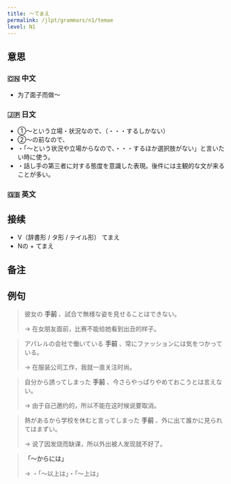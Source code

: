 ```yaml
---
title: 〜てまえ
permalink: /jlpt/grammars/n1/temae
level: N1
---
```


## 意思

### 🇨🇳 中文

- 为了面子而做〜

### 🇯🇵 日文

- ①〜という立場・状況なので、（・・・するしかない）
- ②〜の前なので、
- ・「〜という状況や立場からなので、・・・するほか選択肢がない」と言いたい時に使う。
- ・話し手の第三者に対する態度を意識した表現。後件には主観的な文が来ることが多い。

### 🇬🇧 英文


## 接续

- V（辞書形 / タ形 / テイル形） てまえ
- Nの + てまえ

## 备注


## 例句

> 彼女の **手前** 、試合で無様な姿を見せることはできない。
>
> → 在女朋友面前，比赛不能给她看到出丑的样子。

> アパレルの会社で働いている **手前** 、常にファッションには気をつかっている。
>
> → 在服装公司工作，我就一直关注时尚。

> 自分から誘ってしまった **手前** 、今さらやっぱりやめておこうとは言えない。
>
> → 由于自己邀约的，所以不能在这时候说要取消。

> 熱があるから学校を休むと言ってしまった **手前** 、外に出て誰かに見られてはまずい。
>
> → 说了因发烧而缺课，所以外出被人发现就不好了。

> **「〜からには」**
>
> → ・「〜以上は」・「〜上は」

